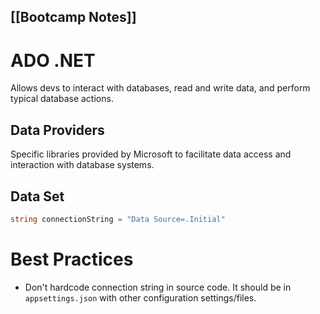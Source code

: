 [[Bootcamp Notes]]
---
# ADO .NET
Allows devs to interact with databases, read and write data, and perform typical database actions.

## Data Providers
Specific libraries provided by Microsoft to facilitate data access and interaction with database systems.
## Data Set


```csharp
string connectionString = "Data Source=.Initial"
```

# Best Practices
- Don't hardcode connection string in source code. It should be in `appsettings.json` with other configuration settings/files.